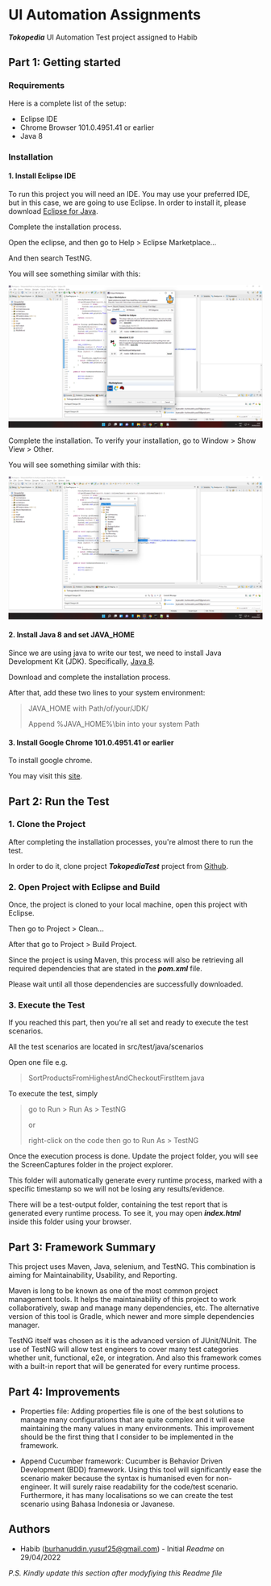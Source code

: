 # UI Automation Assignments

***Tokopedia*** UI Automation Test project assigned to Habib

## Part 1: Getting started

### Requirements

Here is a complete list of the setup:

- Eclipse IDE
- Chrome Browser 101.0.4951.41 or earlier
- Java 8

### Installation

#### 1. Install Eclipse IDE

To run this project you will need an IDE. You may use your preferred IDE, but in this case, we are going to use Eclipse. In order to install it, please download [Eclipse for Java](https://www.eclipse.org/downloads/packages/).

Complete the installation process.

Open the eclipse, and then go to Help > Eclipse Marketplace...

And then search TestNG.

You will see something similar with this:

<img src="readme-images/TestNG1.png">

Complete the installation. To verify your installation, go to Window > Show View > Other.

You will see something similar with this:

<img src="readme-images/TestNG2.png">

#### 2. Install Java 8 and set JAVA_HOME

Since we are using java to write our test, we need to install Java Development Kit (JDK). Specifically, [Java 8](https://java.com/en/download/manual.jsp).

Download and complete the installation process.

After that, add these two lines to your system environment:

> JAVA_HOME with Path/of/your/JDK/
> 
> Append %JAVA_HOME%\bin into your system Path

#### 3. Install Google Chrome 101.0.4951.41 or earlier

To install google chrome.

You may visit this [site](https://www.google.com/chrome/).

## Part 2: Run the Test

### 1. Clone the Project

After completing the installation processes, you're almost there to run the test.

In order to do it, clone project ***TokopediaTest*** project from [Github](https://github.com/haga2554/TokopediaTest).

### 2. Open Project with Eclipse and Build

Once, the project is cloned to your local machine, open this project with Eclipse.

Then go to Project > Clean...

After that go to Project > Build Project.

Since the project is using Maven, this process will also be retrieving all required dependencies that are stated in the ***pom.xml*** file.

Please wait until all those dependencies are successfully downloaded.

### 3. Execute the Test

If you reached this part, then you're all set and ready to execute the test scenarios.

All the test scenarios are located in src/test/java/scenarios

Open one file e.g.

> SortProductsFromHighestAndCheckoutFirstItem.java

To execute the test, simply

> go to Run > Run As > TestNG
>
> or
> 
> right-click on the code then go to Run As > TestNG

Once the execution process is done. Update the project folder, you will see the ScreenCaptures folder in the project explorer.

This folder will automatically generate every runtime process, marked with a specific timestamp so we will not be losing any results/evidence.

There will be a test-output folder, containing the test report that is generated every runtime process. To see it, you may open ***index.html*** inside this folder using your browser.

## Part 3: Framework Summary

This project uses Maven, Java, selenium, and TestNG. This combination is aiming for Maintainability, Usability, and Reporting.

Maven is long to be known as one of the most common project management tools. It helps the maintainability of this project to work collaboratively, swap and manage many dependencies, etc. The alternative version of this tool is Gradle, which newer and more simple dependencies manager.

TestNG itself was chosen as it is the advanced version of JUnit/NUnit. The use of TestNG will allow test engineers to cover many test categories whether unit, functional, e2e, or integration. And also this framework comes with a built-in report that will be generated for every runtime process.

## Part 4: Improvements

- Properties file: Adding properties file is one of the best solutions to manage many configurations that are quite complex and it will ease maintaining the many values in many environments. This improvement should be the first thing that I consider to be implemented in the framework.

- Append Cucumber framework: Cucumber is Behavior Driven Development (BDD) framework. Using this tool will significantly ease the scenario maker because the syntax is humanised even for non-engineer. It will surely raise readability for the code/test scenario. Furthermore, it has many localisations so we can create the test scenario using Bahasa Indonesia or Javanese.

## Authors

+ Habib (burhanuddin.yusuf25@gmail.com) - Initial _Readme_ on 29/04/2022

_P.S. Kindly update this section after modyfiying this Readme file_
